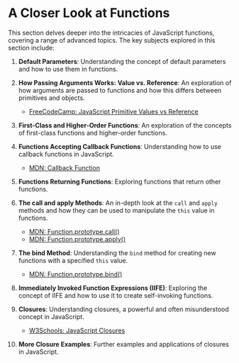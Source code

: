 # A Closer Look at Functions

This section delves deeper into the intricacies of JavaScript functions, covering a range of advanced topics. The key subjects explored in this section include:

1. **Default Parameters**: Understanding the concept of default parameters and how to use them in functions.

2. **How Passing Arguments Works: Value vs. Reference**: An exploration of how arguments are passed to functions and how this differs between primitives and objects.
    - [FreeCodeCamp: JavaScript Primitive Values vs Reference](https://www.freecodecamp.org/news/javascript-assigning-values-vs-assigning-references/)

3. **First-Class and Higher-Order Functions**: An exploration of the concepts of first-class functions and higher-order functions.

4. **Functions Accepting Callback Functions**: Understanding how to use callback functions in JavaScript.
    - [MDN: Callback Function](https://developer.mozilla.org/en-US/docs/Glossary/Callback_function)

5. **Functions Returning Functions**: Exploring functions that return other functions.

6. **The call and apply Methods**: An in-depth look at the `call` and `apply` methods and how they can be used to manipulate the `this` value in functions.
    - [MDN: Function.prototype.call()](https://developer.mozilla.org/en-US/docs/Web/JavaScript/Reference/Global_Objects/Function/call)
    - [MDN: Function.prototype.apply()](https://developer.mozilla.org/en-US/docs/Web/JavaScript/Reference/Global_Objects/Function/apply)

7. **The bind Method**: Understanding the `bind` method for creating new functions with a specified `this` value.
    - [MDN: Function.prototype.bind()](https://developer.mozilla.org/en-US/docs/Web/JavaScript/Reference/Global_Objects/Function/bind)

8. **Immediately Invoked Function Expressions (IIFE)**: Exploring the concept of IIFE and how to use it to create self-invoking functions.

9. **Closures**: Understanding closures, a powerful and often misunderstood concept in JavaScript.
    - [W3Schools: JavaScript Closures](https://www.w3schools.com/js/js_function_closures.asp)

10. **More Closure Examples**: Further examples and applications of closures in JavaScript.
